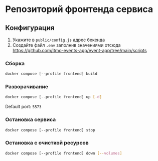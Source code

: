 # Репозиторий фронтенда сервиса

## Конфигурация

1. Укажите в `public/config.js` адрес бекенда
1. Создайте файл `.env` заполнив значениями отсюда https://github.com/itmo-events-app/event-app/tree/main/scripts

### Сборка

```sh
docker compose [--profile frontend] build
```

### Разворачивание

```sh
docker compose [--profile frontend] up [-d]
```

Default port: `5573`

### Остановка сервиса

```sh
docker compose [--profile frontend] stop
```

### Остановка с очисткой ресурсов
```sh
docker compose [--profile frontend] down [--volumes]
```
